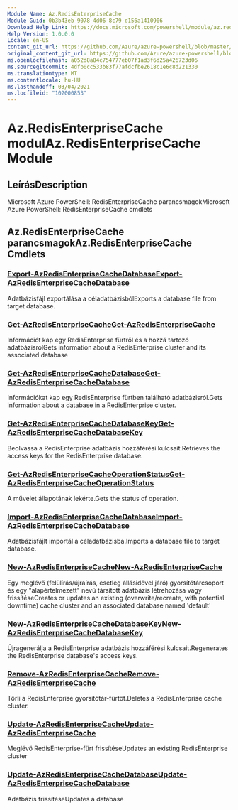 ```yaml
---
Module Name: Az.RedisEnterpriseCache
Module Guid: 0b3b43eb-9078-4d06-8c79-d156a1410906
Download Help Link: https://docs.microsoft.com/powershell/module/az.redisenterprisecache
Help Version: 1.0.0.0
Locale: en-US
content_git_url: https://github.com/Azure/azure-powershell/blob/master/src/RedisEnterpriseCache/help/Az.RedisEnterpriseCache.md
original_content_git_url: https://github.com/Azure/azure-powershell/blob/master/src/RedisEnterpriseCache/help/Az.RedisEnterpriseCache.md
ms.openlocfilehash: a052d8a84c754777eb07f1ad3f6d25a426723d06
ms.sourcegitcommit: 4dfb0cc533b83f77afdcfbe2618c1e6c8d221330
ms.translationtype: MT
ms.contentlocale: hu-HU
ms.lasthandoff: 03/04/2021
ms.locfileid: "102000853"
---
```

# <span data-ttu-id="81d70-101">Az.RedisEnterpriseCache modul</span><span class="sxs-lookup"><span data-stu-id="81d70-101">Az.RedisEnterpriseCache Module</span></span>
## <span data-ttu-id="81d70-102">Leírás</span><span class="sxs-lookup"><span data-stu-id="81d70-102">Description</span></span>
<span data-ttu-id="81d70-103">Microsoft Azure PowerShell: RedisEnterpriseCache parancsmagok</span><span class="sxs-lookup"><span data-stu-id="81d70-103">Microsoft Azure PowerShell: RedisEnterpriseCache cmdlets</span></span>

## <span data-ttu-id="81d70-104">Az.RedisEnterpriseCache parancsmagok</span><span class="sxs-lookup"><span data-stu-id="81d70-104">Az.RedisEnterpriseCache Cmdlets</span></span>
### [<span data-ttu-id="81d70-105">Export-AzRedisEnterpriseCacheDatabase</span><span class="sxs-lookup"><span data-stu-id="81d70-105">Export-AzRedisEnterpriseCacheDatabase</span></span>](Export-AzRedisEnterpriseCacheDatabase.md)
<span data-ttu-id="81d70-106">Adatbázisfájl exportálása a céladatbázisból</span><span class="sxs-lookup"><span data-stu-id="81d70-106">Exports a database file from target database.</span></span>

### [<span data-ttu-id="81d70-107">Get-AzRedisEnterpriseCache</span><span class="sxs-lookup"><span data-stu-id="81d70-107">Get-AzRedisEnterpriseCache</span></span>](Get-AzRedisEnterpriseCache.md)
<span data-ttu-id="81d70-108">Információt kap egy RedisEnterprise fürtről és a hozzá tartozó adatbázisról</span><span class="sxs-lookup"><span data-stu-id="81d70-108">Gets information about a RedisEnterprise cluster and its associated database</span></span>

### [<span data-ttu-id="81d70-109">Get-AzRedisEnterpriseCacheDatabase</span><span class="sxs-lookup"><span data-stu-id="81d70-109">Get-AzRedisEnterpriseCacheDatabase</span></span>](Get-AzRedisEnterpriseCacheDatabase.md)
<span data-ttu-id="81d70-110">Információkat kap egy RedisEnterprise fürtben található adatbázisról.</span><span class="sxs-lookup"><span data-stu-id="81d70-110">Gets information about a database in a RedisEnterprise cluster.</span></span>

### [<span data-ttu-id="81d70-111">Get-AzRedisEnterpriseCacheDatabaseKey</span><span class="sxs-lookup"><span data-stu-id="81d70-111">Get-AzRedisEnterpriseCacheDatabaseKey</span></span>](Get-AzRedisEnterpriseCacheDatabaseKey.md)
<span data-ttu-id="81d70-112">Beolvassa a RedisEnterprise adatbázis hozzáférési kulcsait.</span><span class="sxs-lookup"><span data-stu-id="81d70-112">Retrieves the access keys for the RedisEnterprise database.</span></span>

### [<span data-ttu-id="81d70-113">Get-AzRedisEnterpriseCacheOperationStatus</span><span class="sxs-lookup"><span data-stu-id="81d70-113">Get-AzRedisEnterpriseCacheOperationStatus</span></span>](Get-AzRedisEnterpriseCacheOperationStatus.md)
<span data-ttu-id="81d70-114">A művelet állapotának lekérte.</span><span class="sxs-lookup"><span data-stu-id="81d70-114">Gets the status of operation.</span></span>

### [<span data-ttu-id="81d70-115">Import-AzRedisEnterpriseCacheDatabase</span><span class="sxs-lookup"><span data-stu-id="81d70-115">Import-AzRedisEnterpriseCacheDatabase</span></span>](Import-AzRedisEnterpriseCacheDatabase.md)
<span data-ttu-id="81d70-116">Adatbázisfájlt importál a céladatbázisba.</span><span class="sxs-lookup"><span data-stu-id="81d70-116">Imports a database file to target database.</span></span>

### [<span data-ttu-id="81d70-117">New-AzRedisEnterpriseCache</span><span class="sxs-lookup"><span data-stu-id="81d70-117">New-AzRedisEnterpriseCache</span></span>](New-AzRedisEnterpriseCache.md)
<span data-ttu-id="81d70-118">Egy meglévő (felülírás/újraírás, esetleg állásidővel járó) gyorsítótárcsoport és egy "alapértelmezett" nevű társított adatbázis létrehozása vagy frissítése</span><span class="sxs-lookup"><span data-stu-id="81d70-118">Creates or updates an existing (overwrite/recreate, with potential downtime) cache cluster and an associated database named 'default'</span></span>

### [<span data-ttu-id="81d70-119">New-AzRedisEnterpriseCacheDatabaseKey</span><span class="sxs-lookup"><span data-stu-id="81d70-119">New-AzRedisEnterpriseCacheDatabaseKey</span></span>](New-AzRedisEnterpriseCacheDatabaseKey.md)
<span data-ttu-id="81d70-120">Újragenerálja a RedisEnterprise adatbázis hozzáférési kulcsait.</span><span class="sxs-lookup"><span data-stu-id="81d70-120">Regenerates the RedisEnterprise database's access keys.</span></span>

### [<span data-ttu-id="81d70-121">Remove-AzRedisEnterpriseCache</span><span class="sxs-lookup"><span data-stu-id="81d70-121">Remove-AzRedisEnterpriseCache</span></span>](Remove-AzRedisEnterpriseCache.md)
<span data-ttu-id="81d70-122">Törli a RedisEnterprise gyorsítótár-fürtöt.</span><span class="sxs-lookup"><span data-stu-id="81d70-122">Deletes a RedisEnterprise cache cluster.</span></span>

### [<span data-ttu-id="81d70-123">Update-AzRedisEnterpriseCache</span><span class="sxs-lookup"><span data-stu-id="81d70-123">Update-AzRedisEnterpriseCache</span></span>](Update-AzRedisEnterpriseCache.md)
<span data-ttu-id="81d70-124">Meglévő RedisEnterprise-fürt frissítése</span><span class="sxs-lookup"><span data-stu-id="81d70-124">Updates an existing RedisEnterprise cluster</span></span>

### [<span data-ttu-id="81d70-125">Update-AzRedisEnterpriseCacheDatabase</span><span class="sxs-lookup"><span data-stu-id="81d70-125">Update-AzRedisEnterpriseCacheDatabase</span></span>](Update-AzRedisEnterpriseCacheDatabase.md)
<span data-ttu-id="81d70-126">Adatbázis frissítése</span><span class="sxs-lookup"><span data-stu-id="81d70-126">Updates a database</span></span>


